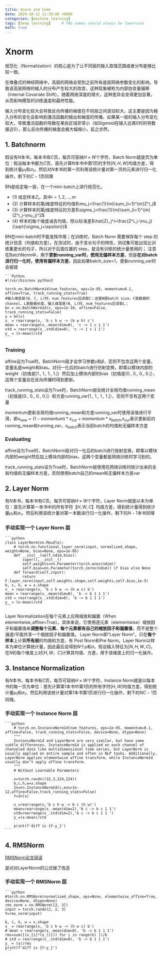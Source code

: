 ```yaml
---
title: Xnorm and Code
date: 2024-10-12 11:30:00 +0800
categories: [machine learning]
tags: [deep learning]     # TAG names should always be lowercase
math: true
---
```


# Xnorm
规范化（Normalization）的核心是为了让不同层的输入取值范围或者分布能够比较一致。

在堆叠式的神经网络中，高层的网络会受到之前所有底层网络参数变化的影响，导致该高层网络的输入的分布产生较大的改变，这种现象被称为内部协变量偏移（Internal Covariate Shift）。随着网络深度的增大，这种差异会变得更加显著，从而影响模型的训练速度和最终性能。

输入分布变化较大会导致反向传播的梯度在不同层之间波动较大，这主要是因为输入分布的变化会影响到激活函数的输出和梯度的传播。如果某一层的输入分布变化较大，导致激活函数的导数在某些区域非常小（如Sigmoid在输入远离0时的导数接近0），那么反向传播的梯度会被大幅缩小，反之亦然。
## 1. Batchnorm

假设有$N$本书，每本书有$C$页，每页可容纳$H\times W$个字符，Batch Norm就是页为单位：假设每本书都为$C$页，首先计算$N$本书中第1页的字符$[N, H, W]$均值方差，得到统计量$\mu_1$和$\sigma_1$，然后对$N$本书的第一页利用该统计量对第一页的元素进行归一化操作，剩下的$C-1$页同理

BN是给定每一层，在一个mini-batch上进行规范化，
- (1) 给定样本$Z_i$，其中$i=1,2,...,m$
- (2) 计算样本的第$j$维度特征的均值$\mu_j=\frac{1}{m}\sum_{i=1}^{m}Z^i_j$
- (3) 计算样本的第$j$维度特征的方差$\sigma_j=\frac{1}{m}\sum_{i=1}^{m}(Z^i_j-\mu_j)^2$
- (4) 样本的每个维度减去均值，除以标准差$\hat{Z}_j^i=\frac{Z^i_j-\mu_j}{\sqrt{\sigma_j+\epsilon}}$

BN在mini-batch时不能发挥作用；在训练时，Batch Norm 需要保存每个 step 的统计信息（均值和方差）。在测试时，由于变长句子的特性，测试集可能出现比训练集更长的句子，所以对于后面位置的 step，是没有训练的统计量使用的；
注意在BatchNorm中，用于**更新running_var时，使用无偏样本方差**，但是**在对batch进行归一化时，使用有偏样本方差**，因此如果batch_size=1，更新running_var时会报错

    ```Python
    #!/usr/bin/env python3
    
    torch.nn.BatchNorm1d(num_features, eps=1e-05, momentum=0.1, affine=True, track_running_stats=True)
    #输入维度是(N, C, L)时，num_features应该取C；这里N是batch size，C是数据的channel，L是数据长度，输入维度是(N, L)时，num_features应该取L；
    bn = nn.BatchNorm2d(c, eps=1e-10, affine=False, track_running_stats=False)
    y = bn(x)
    x_ = rearrange(x, 'b c h w -> (b w h) c')
    mean = rearrange(x_.mean(dim=0), 'c -> 1 c 1 1')
    std = rearrange(x_.std(dim=0), 'c -> 1 c 1 1')
    y_ = (x-mean)/std
    ```
### Training

affine设为True时，BatchNorm层才会学习参数$\gamma$和$\beta$，否则不包含这两个变量，变量名是weight和bias。对归一化后的batch进行仿射变换，即乘以模块内部的weight（初值是[1., 1., 1., 1.]）然后加上模块内部的bias（初值是[0., 0., 0., 0.]），这两个变量会在反向传播时得到更新。

track_running_stats设为True时，BatchNorm层会统计全局均值running_mean（初值是[0., 0., 0., 0.]）和方差running_var[1., 1., 1., 1.]），否则不含有这两个变量

momentum更新全局均值running_mean和方差running_var时使用该值进行平滑，即$x_{new}=(1-momentum)*x_{cur}+momentum*x_{batch}$,$x_{cur}$表示更新前的running\_mean和running\_var，$x_{batch}$表示当前batch的均值和无偏样本方差

### Evaluating

affine设为True时，BatchNorm层对归一化后的batch进行放射变换，即乘以模块内部的weight然后加上模块内部的bias，这两个变量都是网络训练时学习到的。

track_running_stats设为True时，BatchNorm层使用在网络训练时统计出来的全局均值和无偏样本方差，否则使用batch自己的mean和无偏样本方差var

## 2. Layer Norm

有$N$本书，每本书有$C$页，每页可容纳$H\times W$个字符，Layer Norm就是以本为单位：首先计算第一本书中的所有字符$【H, W, C】$均值方差，得到统计量得到统计量$\mu_1$和$\sigma_1$，然后利用该统计量对第一本数进行归一化操作，剩下的$N-1$本书同理
### 手动实现一个 Layer Norm 层

    ```python
    class LayerNorm(nn.Moudle):
        # torch.nn.functional.layer_norm(input, normalized_shape, weight=None, bias=None, eps=1e-05)
        def __init__(self,ndim,bias):
            super(),__init__()
            self.weights=nn.Parameter(torch.ones(ndim))
            self.bias=nn.Parameter(torch.zeros(ndim)) if bias else None
        def forward(self,input):
            return F.layer_norm(input,self.weights.shape,self.weights,self.bias,1e-5)
    b, c, h, w = x.shape
    x_ = rearrange(x, 'b c h w -> (h w c) b')
    mean = rearrange(x_.mean(dim=0), 'b -> b 1 1 1')
    std = rearrange(x_.std(dim=0), 'b -> b 1 1 1')
    y_ = (x-mean)/std
    ```
Layer Normalization在每个元素上应用缩放和偏置（When elementwise_affine=True）。具体来说，它使用逐元素（elementwise）缩放因子和偏置值来**调整每个元素**，**每个元素都有自己的缩放因子和偏置值**，而不是整个通道/平面共享一个缩放因子和偏置值。
Layer Norm即“Layer Norm”，只在**每个样本**上计算**所有层**的均值和方差，有 Post Norm和Pre Norm。Layer Norm以样本为单位计算统计量，因此最后会得到$N$个$\mu$和$\sigma$。假设输入特征为$[N, H, W, C]$，在$N$的每个维度上对$[H, W，C]$计算其均值、方差，用于该维度上的归一化操作。

## 3. Instance Normalization

有$N$本书，每本书有$C$页，每页可容纳$H\times W$个字符，Instance Norm就是以每本书的每一页为单位：首先计算第1本书中第1页的所有字符$[H, W]$均值方差，得到统计量$\mu_1$和$\sigma_1$，然后利用该统计量对第1本书第1页进行归一化操作，剩下的$NC-1$页同理。

### 手动实现一个 Instance Norm 层

    ```python
        # torch.nn.InstanceNorm1d(num_features, eps=1e-05, momentum=0.1, affine=False, track_running_stats=False, device=None, dtype=None)
        """
        InstanceNorm1d and LayerNorm are very similar, but have some subtle differences. InstanceNorm1d is applied on each channel of channeled data like multidimensional time series, but LayerNorm is usually applied on entire sample and often in NLP tasks. Additionally, LayerNorm applies elementwise affine transform, while InstanceNorm1d usually don’t apply affine transform.
        """
        # Without Learnable Parameters

        x=torch.randn((32,3,224,224))
        b,c,h,w=x.shape
        In=nn.InstanceNorm2d(c,eos=1e-12,affine=False,track_running_stats=False)
        Y=In(x)

        x_=rearrange(x,'b c h w -> b c (h w)')
        mean=rearrange(x_.mean(dim=2),'b c -> b c 1 1')
        std=rearrange(x_.std(dim=2),'b c -> b c 1 1 ')
        y_=(x-mean)/std

        print(f'diff is {Y-y_}')
    ```

## 4. RMSNorm

[RMSNorm论文阅读](https://mltalks.medium.com/rmsnorm%E8%AE%BA%E6%96%87%E9%98%85%E8%AF%BB-bfae83f6d464)

是对对LayerNorm的公式做了改造
### 手动实现一个 RMSNorm 层

    ```python
    #torch.nn.RMSNorm(normalized_shape, eps=None, elementwise_affine=True, device=None, dtype=None)
    rms_norm = nn.RMSNorm([2, 3])
    input = torch.randn(2, 2, 3)
    Y=rms_norm(input)

    b, c, h, w = x.shape
    x_ = rearrange(x, 'b c h w -> (h w c) b')
    # mean = rearrange(x_.mean(dim=0), 'b -> b 1 1 1')
    rms=sum([(x_[i]*(x_[i])) for i in range(b) ])/b
    # std = rearrange(x_.std(dim=0), 'b -> b 1 1 1')
    y_ = (x)/rms
    print(f'diff is {Y-y_}')
    ```